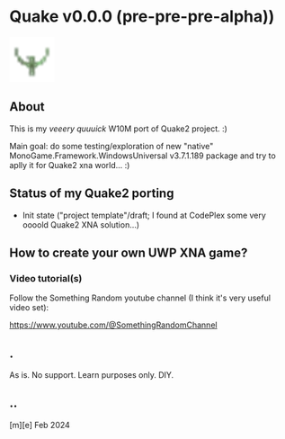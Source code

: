 # Quake v0.0.0 (pre-pre-pre-alpha))
![](Images/logo.png)

## About
This is my *veeery quuuick* W10M port of Quake2 project. :)

Main goal: do some testing/exploration of new "native" MonoGame.Framework.WindowsUniversal v3.7.1.189 package and try to aplly it for Quake2 xna world... :)

## Status of my Quake2 porting
- Init state ("project template"/draft; I found at CodePlex some very oooold Quake2 XNA solution...)

## How to create your own UWP XNA game? 

### Video tutorial(s)
Follow the Something Random youtube channel (I think it's very useful video set): 

https://www.youtube.com/@SomethingRandomChannel

## .
As is. No support. Learn purposes only. DIY.

## ..
[m][e] Feb 2024
